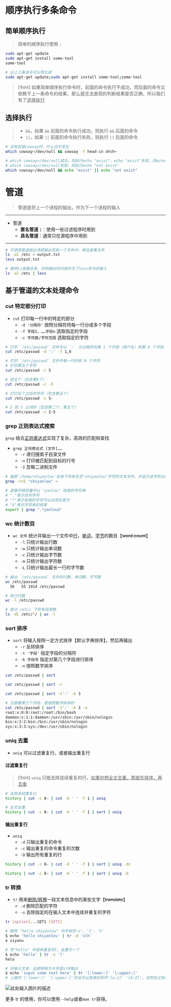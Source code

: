 # 顺序执行多条命令
## 简单顺序执行
>简单的顺序执行使用 `;` 

```bash
sudo apt-get update
sudo apt-get install some-tool
some-tool

# 以上三条命令可以简化成
sudo apt-get update;sudo apt-get install some-tool;some-tool
```

>[!hint] 如果简单顺序执行命令时，前面的命令执行不成功，而后面的命令又依赖于上一条命令的结果，那么就无法直观的判断结果是否正确，所以我们有了<u>选择执行</u>

## 选择执行
>- `&&`，如果 `&&` 前面的命令执行成功，则执行 `&&` 后面的命令
>- `||`，如果 `||` 前面的命令执行失败，则执行 `||` 后面的命令

```bash
# 没有安装cowsay时，什么也不发生
which cowsay>/dev/null && cowsay -f head-in ohch~
```

```bash
# which cowsay>/dev/null成功，则执行echo "exist"，echo "exist"失败，则echo "not exist"
# which cowsay>/dev/null失败，则执行echo "not exist"
which cowsay>/dev/null && echo "exist" || echo "not exist"
```

# 管道
> 管道是将上一个进程的输出，作为下一个进程的输入

---

- 管道
	- **匿名管道** `|`：使用一些过滤程序时用到
	- **具名管道**：通常只在源程序中用到

---

```bash
# 不使用管道就必须把输出写到一个文件中，再去查看文件
ls -al /etc > output.txt
less output.txt

# 使用ls查看目录，并把输出的内容作为了less命令的输入
ls -al /etc | less
```

## 基于管道的文本处理命令
### cut 特定部分打印
- `cut` 打印每一行中的特定的部分
	- `-d '分隔符'` 按照分隔符将每一行分成多个字段
	- `-f 字段1，……字段n` 选取指定的字段
	- `-c 字符数/字符范围` 选取指定的字符

```bash
# 打印 `/etc/passwd` 文件中以 `:` 为分隔符的第 1 个字段（用户名）和第 6 个字段（用户的home目录）
cut /etc/passwd -d ':' -f 1,6
```

```bash
# 打印 `/etc/passwd` 文件中每一行的前 N 个字符
# 打印第五个字符
cut /etc/passwd -c 5

# 前五个（包含第5个）
cut /etc/passwd -c -5

# 打印五个之后的字符（包含第五个）
cut /etc/passwd -c 5-

# 2 到 5 之间的（包含第二个，第五个）
cut /etc/passwd -c 2-5
```

### grep 正则表达式搜索
`grep` 结合<u>正则表达式</u>实现了复杂，高效的匹配和查找

- `grep 正则表达式 [文件]……`
	- `-r` 递归搜索子目录文件
	- `-n` 打印被匹配到目标的行号
	- `-I` 忽略二进制文件 

```bash
# 搜索`/home/shiyanlou`目录下所有包含"shiyanlou"字符的文本文件，并显示该字符出现在文本文件中的行号
grep -rnI "shiyanlou" ~
```

```bash
# 查看环境变量中以 "yanlou" 结尾的字符串
# "."表示任何字符
# "*"表示前面的字符可以出现任意次
# "$"表示字符串的结束
export | grep ".*yanlou$"
```

### wc 统计数目
- `wc 文件` 统计并输出一个文件中<u>行</u>，<u>单词</u>，<u>字节</u>的数目【~~word count~~】
	- `-l` 只统计输出行数
	- `-w` 只统计输出单词数
	- `-c` 只统计输出字节数
	- `-m` 只统计输出字符数
	- `-L` 只统计输出最长一行的字节数

```bash
# 输出 `/etc/passwd` 文件的行数，单词数，字节数
wc /etc/passwd
  36   55 1914 /etc/passwd
```

```bash
# 统计行数
wc -l /etc/passwd
```

```bash
# 统计 /etc/ 下所有目录数
ls -dl /etc/*/ | wc -l
```

### sort 排序
- `sort` 将输入按照一定方式排序【默认字典排序】，然后再输出
	- `-r` 反转排序
	- `-t '字段'` 指定字段的分隔符
	- `-k 字段号` 指定对第几个字段进行排序
	- `-n` 按照数字排序

```bash
cat /etc/passwd | sort

cat /etc/passwd | sort -r

cat /etc/passwd | sort -t':' -k 3

# 注意看第三个字段，是按照数字排序的
cat /etc/passwd | sort -t':' -k 3 -n
root:x:0:0:root:/root:/bin/bash
daemon:x:1:1:daemon:/usr/sbin:/usr/sbin/nologin
bin:x:2:2:bin:/bin:/usr/sbin/nologin
sys:x:3:3:sys:/dev:/usr/sbin/nologin
```

### uniq 去重
- `uniq` 可以过滤重复行，或者输出重复行

#### 过滤重复行
>[!hint] `uniq` 只能去除连续重复的行，<u>如果你想全文去重，那就先排序，再去重</u>

```bash
# 去除连续重复行
history | cut -c 8- | cut -d ' ' -f 1 | uniq
```

```bash
# 全文去重
history | cut -c 8- | cut -d ' ' -f 1 | sort | uniq
```

#### 输出重复行
- `uniq`
	- `-d` 只输出重复的命令
	- `-c` 输出重复的命令重复的次数
	- `-D` 输出所有重复的行

```bash
history | cut -c 8- | cut -d ' ' -f 1 | sort | uniq -dc

history | cut -c 8- | cut -d ' ' -f 1 | sort | uniq -D
```

### tr 转换
- `tr` 用来<u>删除/转换</u>一段文本信息中的某些文字【~~translate~~】
	- `-d` 删除匹配的字符
	- `-s` 去除指定的在输入文本中连续并重复的字符

```bash
tr [option]...SET1 [SET2]
```

```bash
# 删除 "hello shiyanlou" 中所有的'o'，'l'，'h'
$ echo 'hello shiyanlou' | tr -d 'olh'
e siyanu

# 将"hello" 中连续重复的l，去重为一个
$ echo 'hello' | tr -s 'l'
helo

# 将输入文本，全部转换为大写或小写输出
$ echo 'input some text here' | tr '[:lower:]' '[:upper:]'
# 上面的'[:lower:]' '[:upper:]'你也可以简单的写作'[a-z]' '[A-Z]'，当然反过来将大写变小写也是可以的
```

![此处输入图片的描述](https://doc.shiyanlou.com/document-uid735639labid337timestamp1532414877239.png)

更多 tr 的使用，你可以使用`--help`或者`man tr`获得。


































































